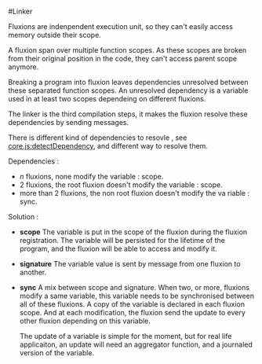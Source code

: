 #Linker

Fluxions are indenpendent execution unit, so they can't easily access memory outside their scope.

A fluxion span over multiple function scopes.
As these scopes are broken from their original position in the code, they can't access parent scope anymore.

Breaking a program into fluxion leaves dependencies unresolved between these separated function scopes.
An unresolved dependency is a variable used in at least two scopes dependeing on different fluxions.

The linker is the third compilation steps, it makes the fluxion resolve these dependencies by sending messages.

There is different kind of dependencies to resovle , see [core.js:detectDependency](https://github.com/etnbrd/flx-compiler/blob/master/lib/linker/core.js), and different way to resolve them.

Dependencies :

+ *n* fluxions, none modify the variable : scope.
+ 2 fluxions, the root fluxion doesn't modify the variable : scope.
+ more than 2 fluxions, the non root fluxion doesn't modify the va riable : sync.

Solution :

+ **scope**
  The variable is put in the scope of the fluxion during the fluxion registration.
  The variable will be persisted for the lifetime of the program, and the fluxion will be able to access and modify it.

+ **signature**
  The variable value is sent by message from one fluxion to another.

+ **sync**
  A mix between scope and signature.
  When two, or more, fluxions modify a same variable, this variable needs to be synchronised between all of these fluxions.
  A copy of the variable is declared in each fluxion scope.
  And at each modification, the fluxion send the update to every other fluxion depending on this variable.

  The update of a variable is simple for the moment, but for real life applicaiton, an update will need an aggregator function, and a journaled version of the variable.